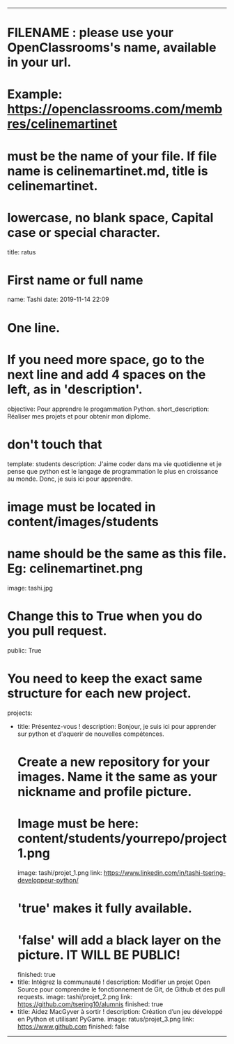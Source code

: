 ---

# FILENAME : please use your OpenClassrooms's name, available in your url.
# Example: https://openclassrooms.com/membres/celinemartinet
# must be the name of your file. If file name is celinemartinet.md, title is celinemartinet.
# lowercase, no blank space, Capital case or special character.
title: ratus

# First name or full name
name: Tashi
date: 2019-11-14 22:09

# One line.
# If you need more space, go to the next line and add 4 spaces on the left, as in 'description'.
objective: Pour apprendre le progammation Python.
short_description: Réaliser mes projets et pour obtenir mon diplome.

# don't touch that
template: students
description:
    J'aime coder dans ma vie quotidienne et je pense que python est le langage de programmation le plus en croissance au monde. Donc, je suis ici pour apprendre.

# image must be located in content/images/students
# name should be the same as this file. Eg: celinemartinet.png
image: tashi.jpg

# Change this to True when you do you pull request.
public: True

# You need to keep the exact same structure for each new project.
projects:
  - title: Présentez-vous !
    description: Bonjour, je suis ici pour apprender sur python et d'aquerir de nouvelles compétences. 
    # Create a new repository for your images. Name it the same as your nickname and profile picture.
    # Image must be here: content/students/yourrepo/project1.png
    image: tashi/projet_1.png
    link: https://www.linkedin.com/in/tashi-tsering-developpeur-python/
    # 'true' makes it fully available.
    # 'false' will add a black layer on the picture. IT WILL BE PUBLIC!
    finished: true
  - title: Intégrez la communauté !
    description: Modifier un projet Open Source pour comprendre le fonctionnement de Git, de Github et des pull requests. 
    image: tashi/projet_2.png
    link: https://github.com/tsering10/alumnis
    finished: true
  - title: Aidez MacGyver à sortir !
    description: Création d’un jeu développé en Python et utilisant PyGame.
    image: ratus/projet_3.png
    link: https://www.github.com
    finished: false
---